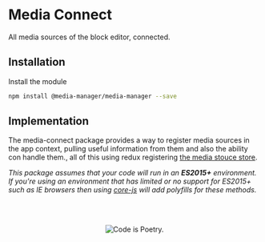 # Media Connect

All media sources of the block editor, connected.

## Installation

Install the module

```bash
npm install @media-manager/media-manager --save
```

## Implementation

The media-connect package provides a way to register media sources in the app context, pulling useful information from them and also the ability con handle them., all of this using redux registering [the media stouce store](./store/Readme.md).

_This package assumes that your code will run in an **ES2015+** environment. If you're using an environment that has limited or no support for ES2015+ such as IE browsers then using [core-js](https://github.com/zloirock/core-js) will add polyfills for these methods._

<br/><br/><p align="center"><img src="https://s.w.org/style/images/codeispoetry.png?1" alt="Code is Poetry." /></p>